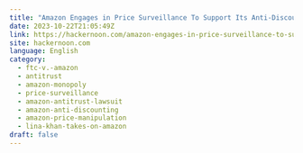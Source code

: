 ```yaml
---
title: "Amazon Engages in Price Surveillance To Support Its Anti-Discounting Scheme"
date: 2023-10-22T21:05:49Z
link: https://hackernoon.com/amazon-engages-in-price-surveillance-to-support-its-anti-discounting-scheme?source=rss&utm_medium=RSS&utm_source=news.12bit.vn
site: hackernoon.com
language: English
category:
  - ftc-v.-amazon
  - antitrust
  - amazon-monopoly
  - price-surveillance
  - amazon-antitrust-lawsuit
  - amazon-anti-discounting
  - amazon-price-manipulation
  - lina-khan-takes-on-amazon
draft: false
---
```

